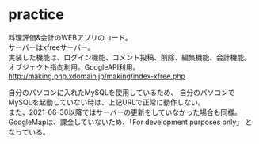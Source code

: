 # practice

料理評価&会計のWEBアプリのコード。  
サーバーはxfreeサーバー。  
実装した機能は、ログイン機能、コメント投稿、削除、編集機能、会計機能。  
オブジェクト指向利用。GoogleAPI利用。  
http://making.php.xdomain.jp/making/index-xfree.php

自分のパソコンに入れたMySQLを使用しているため、
自分のパソコンでMySQLを起動していない時は、上記URLで正常に動作しない。  
また、2021-06-30以降ではサーバーの更新をしていなかった場合も同様。  
GoogleMapは、課金していないため、「For development purposes only」 となっている。
